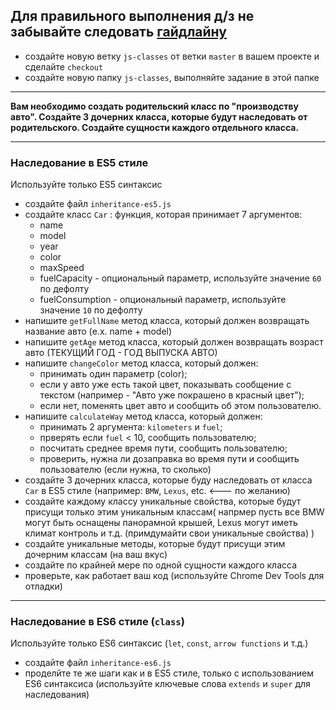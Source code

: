 Для правильного выполнения д/з не забывайте следовать [гайдлайну](../homework-guidelines.md)
---

+ создайте новую ветку `js-classes` от ветки `master` в вашем проекте и сделайте `checkout`
+ создайте новую папку `js-classes`, выполняйте задание в этой папке
---


**Вам необходимо создать родительский класс по "производству авто". Создайте 3 дочерних класса, которые будут наследовать от родительского. Создайте сущности каждого отдельного класса.**


---
### Наследование в ES5 стиле
Используйте только ES5 синтаксис
+ создайте файл `inheritance-es5.js`
+ создайте класс `Car` : функция, которая принимает 7 аргументов:  
    + name
    + model
    + year
    + color
    + maxSpeed
    + fuelCapacity - опциональный параметр, используйте значение `60` по дефолту
    + fuelConsumption - опциональный параметр, используйте значение `10` по дефолту
+ напишите `getFullName` метод класса, который должен возвращать название авто (e.x. name + model)
+ напишите `getAge` метод класса, который должен возвращать возраст авто (ТЕКУЩИЙ ГОД - ГОД ВЫПУСКА АВТО)
+ напишите `changeColor` метод класса, который должен:
    - принимать один параметр (color);
    - если у авто уже есть такой цвет, показывать сообщение с текстом (например - "Авто уже покрашено в красный цвет");
    - если нет, поменять цвет авто и сообщить об этом пользователю.
+ напишите `calculateWay` метод класса, который должен:
    - принимать 2 аргумента: `kilometers` и `fuel`;
    - прверять если `fuel` < 10, сообщить пользователю;
    - посчитать среднее время пути, сообщить пользователю;
    - проверить, нужна ли дозаправка во время пути и сообщить пользователю (если нужна, то сколько)
+ создайте 3 дочерних класса, которые буду наследовать от класса `Car` в ES5 стиле (например: `BMW`, `Lexus`, etc. <--- по желанию)
+ создайте каждому классу уникальные свойства, которые будут присущи только этим уникальным классам(
    напрмер пусть все BMW могут быть оснащены панорамной крышей, Lexus могут иметь климат контроль и т.д. (примдумайти свои уникальные свойства)
)
+ создайте уникальные методы, которые будут присущи этим дочерним классам (на ваш вкус)
+ создайте по крайней мере по одной сущности каждого класса
+ проверьте, как работает ваш код (используйте Chrome Dev Tools для отладки)
---
### Наследование в ES6 стиле (`class`)
Используйте только ES6 синтаксис (`let`, `const`, `arrow functions` и т.д.)
+ создайте файл `inheritance-es6.js`
+ проделйте те же шаги как и в ES5 стиле, только с использованием ES6 синтаксиса (используйте ключевые слова `extends` и `super` для наследования)

